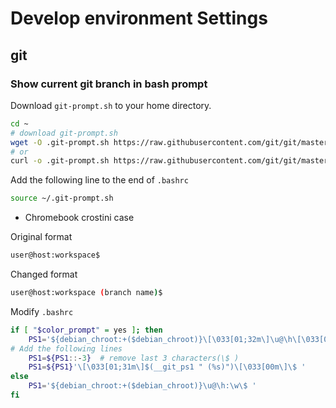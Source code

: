 # Develop environment Settings

## git

### Show current git branch in bash prompt

Download `git-prompt.sh` to your home directory.

```bash
cd ~
# download git-prompt.sh
wget -O .git-prompt.sh https://raw.githubusercontent.com/git/git/master/contrib/completion/git-prompt.sh
# or 
curl -o .git-prompt.sh https://raw.githubusercontent.com/git/git/master/contrib/completion/git-prompt.sh
```

Add the following line to the end of `.bashrc`

```bash
source ~/.git-prompt.sh
```

- Chromebook crostini case

Original format

```bash
user@host:workspace$ 
```

Changed format

```bash
user@host:workspace (branch name)$ 
```

Modify `.bashrc`

```bash
if [ "$color_prompt" = yes ]; then
    PS1='${debian_chroot:+($debian_chroot)}\[\033[01;32m\]\u@\h\[\033[00m\]:\[\033[01;34m\]\w\[\033[00m\]\$ '
# Add the following lines
    PS1=${PS1::-3}  # remove last 3 characters(\$ )
    PS1=${PS1}'\[\033[01;31m\]$(__git_ps1 " (%s)")\[\033[00m\]\$ '
else
    PS1='${debian_chroot:+($debian_chroot)}\u@\h:\w\$ '
fi
```
